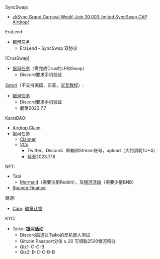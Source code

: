 SyncSwap:
* [zkSync Grand Carnival Week! Join 30,000 limited SyncSwap CAP Airdrop!](https://taskon.xyz/campaign/detail/5551)

EraLend
* [银河任务](https://galxe.com/eralend/campaign/GCvzAUeVzg)
  * EraLend - SyncSwap 双协议

[CrusSwap]
* [银河任务](https://galxe.com/crus/campaign/GCD7XUQbEh)（需完成Crus的LP和Swap）
  * Discord要求手机验证

[Satori](https://zksync.satori.finance/)（不支持美国、东亚，[交互教程](https://twitter.com/oldleek_eth/status/1674059322760867846?s=20)）:
* [银河任务](https://twitter.com/Zlican133061/status/1676515660304875520?s=20)
  * Discord要求手机验证
  * 截至2023.7.7

KaratDAO:
* [Airdrop Claim](https://karatdao.com/network/airdrop)
* 银河任务
  * [Claimer](https://galxe.com/karat/campaign/GCQDoUe7So)
  * [VCs](https://galxe.com/karat/campaign/GCYLXUWfG8)
    * Twitter、Discord、邮箱和Stream账号，upload（大约消耗1U*4）
    * 截至2023.7.16

NFT:
* Tabi
  * [Mermaid](https://tabi.lol/mermaid)（需要注册Reddit），及[银河活动](https://galxe.com/TabiNFT/campaign/GCHKUUWp5m)（需要少量BNB）
* [Bounce Finance](https://app.bounce.finance/okxActivity/zksyncera/1)

链游:
* [Carv](https://carv.io/events/b603f00f-ee4a-5e0c-9dac-2912c4cee384/detail): [徽章认领](https://twitter.com/maik2hello/status/1676540301819920384?s=20)

KYC:
* Taiko: **[银河活动](https://galxe.com/taiko/)**
  * Discord需通过Taiko的反机器人测试
  * Gitcoin Passport分值 ≥ 20 可领取2500银河积分
  * Qiz1: C-C-B
  * Qiz2: B-C-C-B-B

